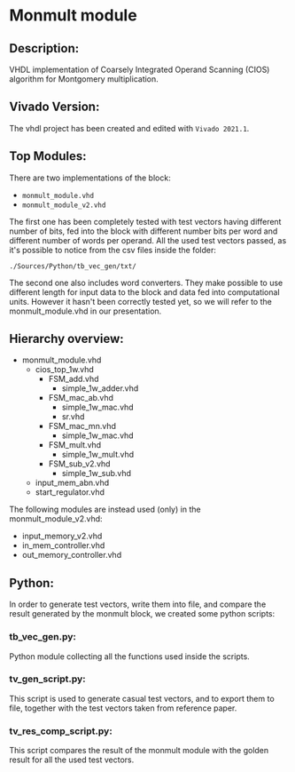 # Monmult module

## **Description:**

VHDL implementation of Coarsely Integrated Operand Scanning (CIOS) algorithm for Montgomery multiplication. 

## **Vivado Version:**
The vhdl project has been created and edited with `Vivado 2021.1`.

## **Top Modules:**
There are two implementations of the block:
* `monmult_module.vhd`
* `monmult_module_v2.vhd`

The first one has been completely tested with test vectors having different number of bits, fed into the block with different number bits per word and different number of words per operand. All the used test vectors passed, as it's possible to notice from the csv files inside the folder:

    ./Sources/Python/tb_vec_gen/txt/

The second one also includes word converters. They make possible to use different length for input data to the block and data fed into computational units. However it hasn't been correctly tested yet, so we will refer to the monmult_module.vhd in our presentation.


## **Hierarchy overview:**

* monmult_module.vhd
    * cios_top_1w.vhd
        * FSM_add.vhd
            * simple_1w_adder.vhd
        * FSM_mac_ab.vhd
            * simple_1w_mac.vhd
            * sr.vhd
        * FSM_mac_mn.vhd
            * simple_1w_mac.vhd
        * FSM_mult.vhd
            * simple_1w_mult.vhd
        * FSM_sub_v2.vhd
            * simple_1w_sub.vhd
    * input_mem_abn.vhd
    * start_regulator.vhd

The following modules are instead used (only) in the monmult_module_v2.vhd:

* input_memory_v2.vhd
* in_mem_controller.vhd
* out_memory_controller.vhd

## **Python:**
In order to generate test vectors, write them into file, and compare the result generated by the monmult block, we created some python scripts:

### **tb_vec_gen.py**:
Python module collecting all the functions used inside the scripts.

### **tv_gen_script.py**:
This script is used to generate casual test vectors, and to export them to file, together with the test vectors taken from reference paper.

### **tv_res_comp_script.py:**
This script compares the result of the monmult module with the golden result for all the used test vectors.